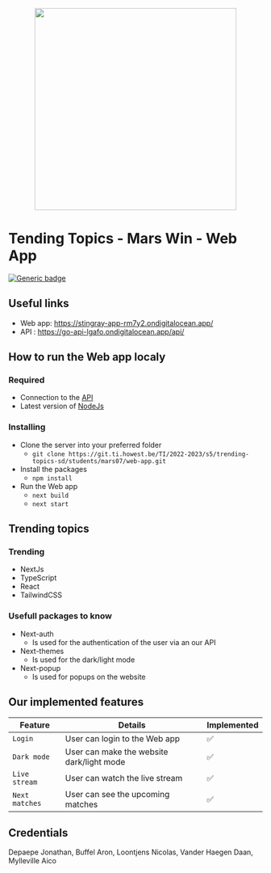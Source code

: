 <p align="center"><a href="https://stingray-app-rm7y2.ondigitalocean.app/" target="_blank"><img src="https://i.imgur.com/rKy53ck.png" width="400"></a></p>

# Tending Topics - Mars Win - Web App

[![Generic badge](https://img.shields.io/badge/Version-Alpha-red.svg)](https://shields.io/)


## Useful links

- Web app: https://stingray-app-rm7y2.ondigitalocean.app/
- API : https://go-api-lgafo.ondigitalocean.app/api/

## How to run the Web app localy

### Required
-  Connection to the [API](https://go-api-lgafo.ondigitalocean.app/api/)
-  Latest version of [NodeJs](https://nodejs.org/en/download/)


### Installing

- Clone the server into your preferred folder
    - `git clone https://git.ti.howest.be/TI/2022-2023/s5/trending-topics-sd/students/mars07/web-app.git`
- Install the packages
    - `npm install`
- Run the Web app
    -  `next build`
    -  `next start`

## Trending topics
### Trending
- NextJs
- TypeScript
- React
- TailwindCSS
### Usefull packages to know
- Next-auth
    - Is used for the authentication of the user via an our API
- Next-themes
    - Is used for the dark/light mode
- Next-popup
    - Is used for popups on the website


## Our implemented features

|Feature|Details|Implemented|
   |---|---|:---
|`Login`|User can login to the Web app|✅|
|`Dark mode`|User can make the website dark/light mode|✅|
|`Live stream`|User can watch the live stream|✅|
|`Next matches`|User can see the upcoming matches|✅|


## Credentials
Depaepe Jonathan, Buffel Aron, Loontjens Nicolas, Vander Haegen Daan, Mylleville Aico

